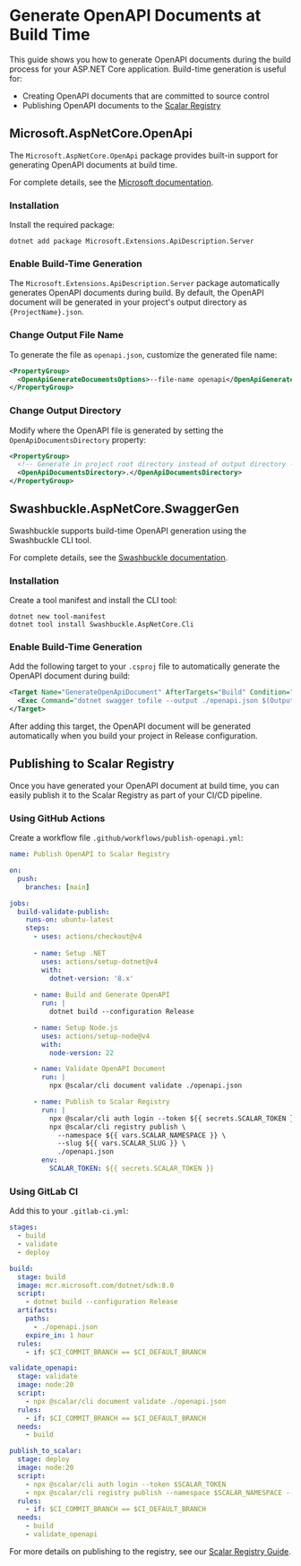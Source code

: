 # Generate OpenAPI Documents at Build Time

This guide shows you how to generate OpenAPI documents during the build process for your ASP.NET Core application. Build-time generation is useful for:

- Creating OpenAPI documents that are committed to source control
- Publishing OpenAPI documents to the [Scalar Registry](/guides/registry/upload)

## Microsoft.AspNetCore.OpenApi

The `Microsoft.AspNetCore.OpenApi` package provides built-in support for generating OpenAPI documents at build time.

For complete details, see the [Microsoft documentation](https://learn.microsoft.com/en-us/aspnet/core/fundamentals/openapi/aspnetcore-openapi?view=aspnetcore-9.0&tabs=visual-studio%2Cvisual-studio-code#generate-openapi-documents-at-build-time).

### Installation

Install the required package:

```shell
dotnet add package Microsoft.Extensions.ApiDescription.Server
```

### Enable Build-Time Generation

The `Microsoft.Extensions.ApiDescription.Server` package automatically generates OpenAPI documents during build. By default, the OpenAPI document will be generated in your project's output directory as `{ProjectName}.json`.


### Change Output File Name

To generate the file as `openapi.json`, customize the generated file name:

```xml
<PropertyGroup>
  <OpenApiGenerateDocumentsOptions>--file-name openapi</OpenApiGenerateDocumentsOptions>
</PropertyGroup>
```

### Change Output Directory

Modify where the OpenAPI file is generated by setting the `OpenApiDocumentsDirectory` property:

```xml
<PropertyGroup>
  <!-- Generate in project root directory instead of output directory -->
  <OpenApiDocumentsDirectory>.</OpenApiDocumentsDirectory>
</PropertyGroup>
```

## Swashbuckle.AspNetCore.SwaggerGen

Swashbuckle supports build-time OpenAPI generation using the Swashbuckle CLI tool.

For complete details, see the [Swashbuckle documentation](https://github.com/domaindrivendev/Swashbuckle.AspNetCore/blob/2c19d86a944d1f4e00bf26112d812b12b8c5663e/docs/configure-and-customize-cli.md#retrieve-swagger-directly-from-a-startup-assembly).

### Installation

Create a tool manifest and install the CLI tool:

```shell
dotnet new tool-manifest
dotnet tool install Swashbuckle.AspNetCore.Cli
```

### Enable Build-Time Generation

Add the following target to your `.csproj` file to automatically generate the OpenAPI document during build:

```xml
<Target Name="GenerateOpenApiDocument" AfterTargets="Build" Condition="'$(Configuration)'=='Release'">
  <Exec Command="dotnet swagger tofile --output ./openapi.json $(OutputPath)$(AssemblyName).dll v1" />
</Target>
```

After adding this target, the OpenAPI document will be generated automatically when you build your project in Release configuration.

## Publishing to Scalar Registry

Once you have generated your OpenAPI document at build time, you can easily publish it to the Scalar Registry as part of your CI/CD pipeline.

### Using GitHub Actions

Create a workflow file `.github/workflows/publish-openapi.yml`:

```yaml
name: Publish OpenAPI to Scalar Registry

on:
  push:
    branches: [main]

jobs:
  build-validate-publish:
    runs-on: ubuntu-latest
    steps:
      - uses: actions/checkout@v4
      
      - name: Setup .NET
        uses: actions/setup-dotnet@v4
        with:
          dotnet-version: '8.x'
          
      - name: Build and Generate OpenAPI
        run: |
          dotnet build --configuration Release

      - name: Setup Node.js
        uses: actions/setup-node@v4
        with:
          node-version: 22

      - name: Validate OpenAPI Document
        run: |
          npx @scalar/cli document validate ./openapi.json

      - name: Publish to Scalar Registry
        run: |
          npx @scalar/cli auth login --token ${{ secrets.SCALAR_TOKEN }}
          npx @scalar/cli registry publish \
            --namespace ${{ vars.SCALAR_NAMESPACE }} \
            --slug ${{ vars.SCALAR_SLUG }} \
            ./openapi.json
        env:
          SCALAR_TOKEN: ${{ secrets.SCALAR_TOKEN }}
```

### Using GitLab CI

Add this to your `.gitlab-ci.yml`:

```yaml
stages:
  - build
  - validate
  - deploy

build:
  stage: build
  image: mcr.microsoft.com/dotnet/sdk:8.0
  script:
    - dotnet build --configuration Release
  artifacts:
    paths:
      - ./openapi.json
    expire_in: 1 hour
  rules:
    - if: $CI_COMMIT_BRANCH == $CI_DEFAULT_BRANCH

validate_openapi:
  stage: validate
  image: node:20
  script:
    - npx @scalar/cli document validate ./openapi.json
  rules:
    - if: $CI_COMMIT_BRANCH == $CI_DEFAULT_BRANCH
  needs:
    - build

publish_to_scalar:
  stage: deploy
  image: node:20
  script:
    - npx @scalar/cli auth login --token $SCALAR_TOKEN
    - npx @scalar/cli registry publish --namespace $SCALAR_NAMESPACE --slug $SCALAR_SLUG ./openapi.json
  rules:
    - if: $CI_COMMIT_BRANCH == $CI_DEFAULT_BRANCH
  needs:
    - build
    - validate_openapi
```

For more details on publishing to the registry, see our [Scalar Registry Guide](https://guides.scalar.com/scalar/scalar-registry/getting-started).
